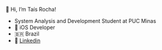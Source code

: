  👋 Hi, I’m Taís Rocha!
- System Analysis and Development Student at PUC Minas
- 🍎 iOS Developer
- 🇧🇷 Brazil
- 👥 [Linkedin](https://www.linkedin.com/in/tais-rocha-nogueira/)

<!---
taisrochan/taisrochan is a ✨ special ✨ repository because its `README.md` (this file) appears on your GitHub profile.
You can click the Preview link to take a look at your changes.
--->

